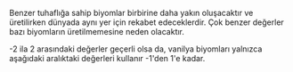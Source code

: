 Benzer tuhaflığa sahip biyomlar birbirine daha yakın oluşacaktır ve üretilirken dünyada aynı yer için rekabet edeceklerdir. Çok benzer değerler bazı biyomların üretilmemesine neden olacaktır.

-2 ila 2 arasındaki değerler geçerli olsa da, vanilya biyomları yalnızca aşağıdaki aralıktaki değerleri kullanır -1'den 1'e kadar.